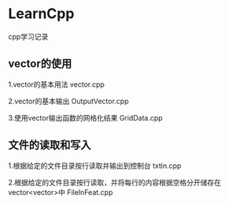 # LearnCpp

cpp学习记录

## vector的使用

1.vector的基本用法       vector.cpp

2.vector的基本输出        OutputVector.cpp

3.使用vector输出函数的网格化结果       GridData.cpp

## 文件的读取和写入

1.根据给定的文件目录按行读取并输出到控制台 		txtin.cpp

2.根据给定的文件目录按行读取，并将每行的内容根据空格分开储存在vector<vector<double>>中      FileInFeat.cpp
